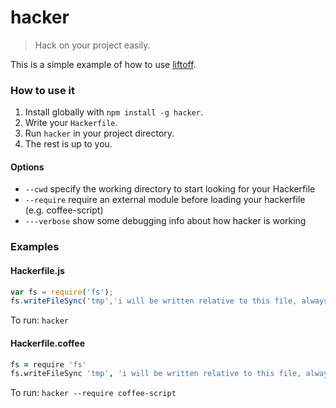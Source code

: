 # hacker
> Hack on your project easily.

This is a simple example of how to use [liftoff](https://github.com/tkellen/node-liftoff).

### How to use it

1. Install globally with `npm install -g hacker`.
2. Write your `Hackerfile`.
3. Run `hacker` in your project directory.
4. The rest is up to you.

#### Options
- `--cwd` specify the working directory to start looking for your Hackerfile
- `--require` require an external module before loading your hackerfile (e.g. coffee-script)
- `---verbose` show some debugging info about how hacker is working

### Examples

#### Hackerfile.js
```js
var fs = require('fs');
fs.writeFileSync('tmp','i will be written relative to this file, always.');
```
To run:
`hacker`

#### Hackerfile.coffee
```coffeescript
fs = require 'fs'
fs.writeFileSync 'tmp', 'i will be written relative to this file, always.'
```
To run:
`hacker --require coffee-script`
